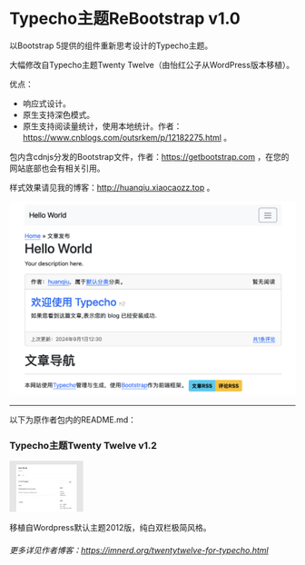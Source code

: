 # Typecho主题ReBootstrap v1.0

以Bootstrap 5提供的组件重新思考设计的Typecho主题。

大幅修改自Typecho主题Twenty Twelve（由怡红公子从WordPress版本移植）。

优点：

- 响应式设计。
- 原生支持深色模式。
- 原生支持阅读量统计，使用本地统计。作者：https://www.cnblogs.com/outsrkem/p/12182275.html 。

包内含cdnjs分发的Bootstrap文件，作者：https://getbootstrap.com ，在您的网站底部也会有相关引用。

样式效果请见我的博客：http://huanqiu.xiaocaozz.top 。

![screenshot](screenshot.png)

---

以下为原作者包内的README.md：

### Typecho主题Twenty Twelve v1.2

![screenshot](legacy_screenshot.png)

移植自Wordpress默认主题2012版，纯白双栏极简风格。

###### 更多详见作者博客：https://imnerd.org/twentytwelve-for-typecho.html
